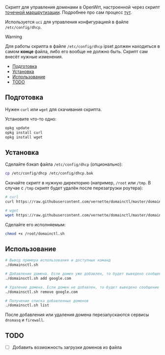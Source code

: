 Скрипт для управления доменами в OpenWrt, настроенной через скрипт [точечной маршрутизации](https://github.com/itdoginfo/domain-routing-openwrt). Подробнее про сам процесс [тут](https://itdog.info/tochechnaya-marshrutizaciya-po-domenam-na-routere-s-openwrt/#%D1%81%D0%B2%D0%BE%D0%B8-%D0%B4%D0%BE%D0%BC%D0%B5%D0%BD%D1%8B).

Используется `uci` для управления конфигурацией в файле `/etc/config/dhcp`.

> [!WARNING]
> Для работы скрипта в файле `/etc/config/dhcp` ipset должен находиться в самом **конце** файла, либо его вообще не должно быть. Скрипт сам внесёт нужные изменения.

- [Подготовка](#подготовка)
- [Установка](#установка)
- [Использование](#использование)
- [TODO](#todo)

## Подготовка

Нужен `curl` или `wget` для скачивания скрипта.

Установите что-то одно:

```sh
opkg update
opkg install curl
opkg install wget
```

## Установка

Сделайте бэкап файла `/etc/config/dhcp` (опционально):

```sh
cp /etc/config/dhcp /etc/config/dhcp.bak
```

Скачайте скрипт в нужную директорию (например, `/root` или `/tmp`. В случае с `/tmp` скрипт будет удалён после перезагрузки роутера):

```sh
# curl
curl https://raw.githubusercontent.com/vernette/domainctl/master/domainctl.sh -o /root/domainctl.sh

# wget
wget https://raw.githubusercontent.com/vernette/domainctl/master/domainctl.sh -O /root/domainctl.sh
```

Сделайте его исполняемым:

```sh
chmod +x /root/domainctl.sh
```

## Использование

```sh
# Вывод примера использования и доступных команд
./domainsctl.sh

# Добавление домена. Если домен уже добавлен, то будет выведено сообщение об ошибке.
./domainsctl.sh add google.com

# Удаление домена. Если домен не добавлен, то будет выведено сообщение об ошибке.
./domainsctl.sh remove google.com

# Получение списка добавленных доменов
./domainsctl.sh list
```

После добавления или удаления домена перезапускаются сервисы `dnsmasq` и `firewall`.

## TODO

- [ ] Добавить возможность загрузки доменов из файла
